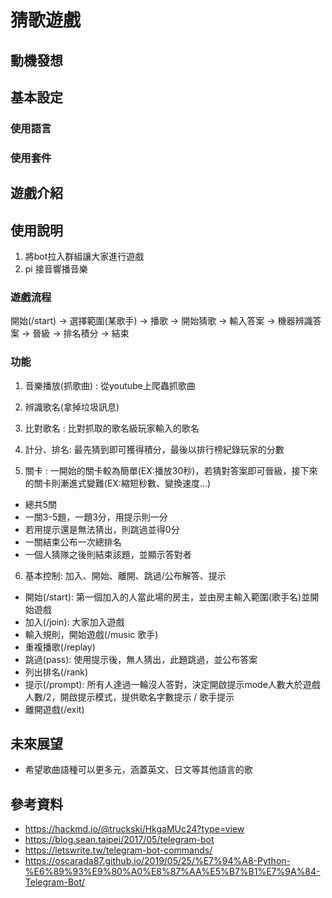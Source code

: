 # 猜歌遊戲
## 動機發想

## 基本設定
### 使用語言
### 使用套件

## 遊戲介紹
## 使用說明
1. 將bot拉入群組讓大家進行遊戲
2. pi 接音響播音樂
### 遊戲流程
開始(/start) -> 選擇範圍(某歌手) -> 播歌 -> 開始猜歌 -> 輸入答案 -> 機器辨識答案 -> 晉級 -> 排名積分 -> 結束
### 功能
1. 音樂播放(抓歌曲) : 從youtube上爬蟲抓歌曲
  
2. 辨識歌名(拿掉垃圾訊息)

3. 比對歌名 : 比對抓取的歌名級玩家輸入的歌名

4. 計分、排名: 最先猜到即可獲得積分，最後以排行榜紀錄玩家的分數

5. 關卡 : 一開始的關卡較為簡單(EX:播放30秒)，若猜對答案即可晉級，接下來的關卡則漸進式變難(EX:縮短秒數、變換速度...)
  - 總共5關
  - 一關3-5題，一題3分，用提示則一分
  - 若用提示還是無法猜出，則跳過並得0分 
  - 一關結束公布一次總排名
  - 一個人猜隊之後則結束該題，並顯示答對者

6. 基本控制: 加入、開始、離開、跳過/公布解答、提示
  -  開始(/start): 第一個加入的人當此場的房主，並由房主輸入範圍(歌手名)並開始遊戲
  -  加入(/join): 大家加入遊戲
  -  輸入規則，開始遊戲(/music 歌手)
  -  重複播歌(/replay)
  -  跳過(pass): 使用提示後，無人猜出，此題跳過，並公布答案
  -  列出排名(/rank)
  -  提示(/prompt): 所有人達過一輪沒人答對，決定開啟提示mode人數大於遊戲人數/2，開啟提示模式，提供歌名字數提示 / 歌手提示
  -  離開遊戲(/exit)

## 未來展望
- 希望歌曲語種可以更多元，涵蓋英文、日文等其他語言的歌

## 參考資料
- https://hackmd.io/@truckski/HkgaMUc24?type=view
- https://blog.sean.taipei/2017/05/telegram-bot
- https://letswrite.tw/telegram-bot-commands/
- https://oscarada87.github.io/2019/05/25/%E7%94%A8-Python-%E6%89%93%E9%80%A0%E8%87%AA%E5%B7%B1%E7%9A%84-Telegram-Bot/
